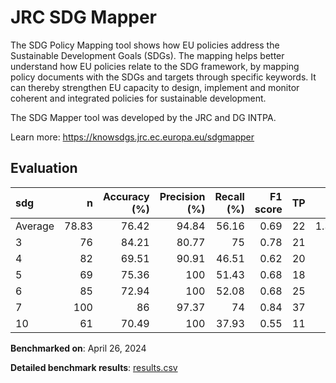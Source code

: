 # JRC SDG Mapper

The SDG Policy Mapping tool shows how EU policies address the Sustainable
Development Goals (SDGs). The mapping helps better understand how EU policies
relate to the SDG framework, by mapping policy documents with the SDGs and
targets through specific keywords. It can thereby strengthen EU capacity to
design, implement and monitor coherent and integrated policies for sustainable
development.

The SDG Mapper tool was developed by the JRC and DG INTPA.


Learn more: https://knowsdgs.jrc.ec.europa.eu/sdgmapper

## Evaluation

| sdg     |      n |   Accuracy (%) |   Precision (%) |   Recall (%) |   F1 score |   TP |   FP |    TN |    FN |
|:--------|-------:|---------------:|----------------:|-------------:|-----------:|-----:|-----:|------:|------:|
| Average |  78.83 |          76.42 |           94.84 |        56.16 |       0.69 |   22 | 1.33 | 38.67 | 16.83 |
| 3       |  76    |          84.21 |           80.77 |        75    |       0.78 |   21 | 5    | 43    |  7    |
| 4       |  82    |          69.51 |           90.91 |        46.51 |       0.62 |   20 | 2    | 37    | 23    |
| 5       |  69    |          75.36 |          100    |        51.43 |       0.68 |   18 | 0    | 34    | 17    |
| 6       |  85    |          72.94 |          100    |        52.08 |       0.68 |   25 | 0    | 37    | 23    |
| 7       | 100    |          86    |           97.37 |        74    |       0.84 |   37 | 1    | 49    | 13    |
| 10      |  61    |          70.49 |          100    |        37.93 |       0.55 |   11 | 0    | 32    | 18    |

**Benchmarked on**: April 26, 2024

**Detailed benchmark results**: [results.csv](results.csv)